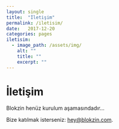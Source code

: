 ```yaml
---
layout: single
title:  "İletişim"
permalink: /iletisim/
date:   2017-12-20
categories: pages
iletisim:
  - image_path: /assets/img/
    alt: ""
    title: ""
    excerpt: ""
---
```


İletişim
========

Blokzin henüz kurulum aşamasındadır...

Bize katılmak isterseniz: hey@blokzin.com.
